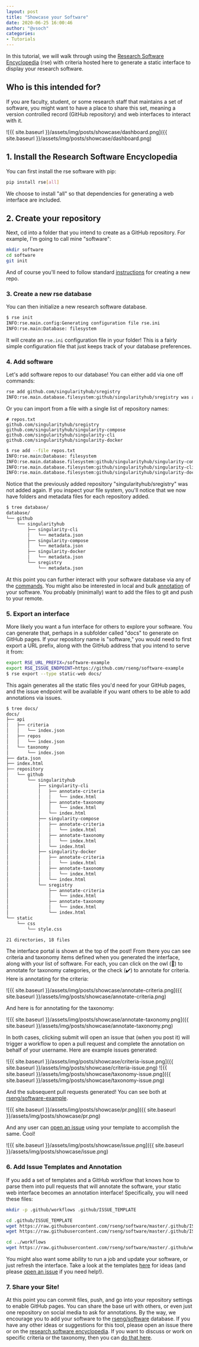 ```yaml
---
layout: post
title: "Showcase your Software"
date: 2020-06-25 16:00:46
author: "@vsoch"
categories:
- Tutorials
---
```


In this tutorial, we will walk through using the <a href="https://github.com/rseng/rse" target="_blank">Research Software Encyclopedia</a> (rse) with criteria hosted here to generate
a static interface to display your research software.

<!--more--> 

## Who is this intended for?

If you are faculty, student, or some research staff that maintains a set of
software, you might want to have a place to share this set, meaning a version
controlled record (GitHub repository) and web interfaces to interact with it.

![{{ site.baseurl }}/assets/img/posts/showcase/dashboard.png]({{ site.baseurl }}/assets/img/posts/showcase/dashboard.png)

## 1. Install the Research Software Encyclopedia

You can first install the rse software with pip:

```bash
pip install rse[all]
```

We choose to install "all" so that dependencies for generating a web interface
are included. 

## 2. Create your repository

Next, cd into a folder that you intend to create as a GitHub repository.
For example, I'm going to call mine "software":

```bash
mkdir software
cd software
git init
```

And of course you'll need to follow standard [instructions](https://help.github.com/en/enterprise/2.13/user/articles/creating-a-new-repository) for creating a new repo.

### 3. Create a new rse database

You can then initialize a new research software database.

```bash
$ rse init
INFO:rse.main.config:Generating configuration file rse.ini
INFO:rse.main:Database: filesystem
```

It will create an `rse.ini` configuration file in your folder! This is a fairly
simple configuration file that just keeps track of your database preferences.

### 4. Add software

Let's add software repos to our database! You can either add via one off commands:

```bash
rse add github.com/singularityhub/sregistry
INFO:rse.main.database.filesystem:github/singularityhub/sregistry was added to the the database.
```

Or you can import from a file with a single list of repository names:

```
# repos.txt
github.com/singularityhub/sregistry
github.com/singularityhub/singularity-compose
github.com/singularityhub/singularity-cli
github.com/singularityhub/singularity-docker
```
```bash
$ rse add --file repos.txt 
INFO:rse.main:Database: filesystem
INFO:rse.main.database.filesystem:github/singularityhub/singularity-compose was added to the the database.
INFO:rse.main.database.filesystem:github/singularityhub/singularity-cli was added to the the database.
INFO:rse.main.database.filesystem:github/singularityhub/singularity-docker was added to the the database.
```
Notice that the previously added repository "singularityhub/sregistry" was not added again.
If you inspect your file system, you'll notice that we now have folders and metadata
files for each repository added.

```bash
$ tree database/
database/
└── github
    └── singularityhub
        ├── singularity-cli
        │   └── metadata.json
        ├── singularity-compose
        │   └── metadata.json
        ├── singularity-docker
        │   └── metadata.json
        └── sregistry
            └── metadata.json
```

At this point you can further interact with your software database
via any of the [commands](https://rseng.github.io/rse/getting-started/commands/index.html).
You might also be interested in local and bulk [annotation](https://rseng.github.io/rse/getting-started/annotation/index.html) of your software. You probably (minimally) want to add the files to git and push to your remote.

### 5. Export an interface

More likely you want a fun interface for others to explore your software.
You can generate that, perhaps in a subfolder called "docs" to generate
on GitHub pages. If your repository name is "software," you would need
to first export a URL prefix, along with the GitHub address that you intend
to serve it from:

```bash
export RSE_URL_PREFIX=/software-example
export RSE_ISSUE_ENDPOINT=https://github.com/rseng/software-example
$ rse export --type static-web docs/
```

This again generates all the static files you'd need for your GitHub pages,
and the issue endpoint will be available if you want others to be able to
add annotations via issues.

```bash
$ tree docs/
docs/
├── api
│   ├── criteria
│   │   └── index.json
│   ├── repos
│   │   └── index.json
│   └── taxonomy
│       └── index.json
├── data.json
├── index.html
├── repository
│   └── github
│       └── singularityhub
│           ├── singularity-cli
│           │   ├── annotate-criteria
│           │   │   └── index.html
│           │   ├── annotate-taxonomy
│           │   │   └── index.html
│           │   └── index.html
│           ├── singularity-compose
│           │   ├── annotate-criteria
│           │   │   └── index.html
│           │   ├── annotate-taxonomy
│           │   │   └── index.html
│           │   └── index.html
│           ├── singularity-docker
│           │   ├── annotate-criteria
│           │   │   └── index.html
│           │   ├── annotate-taxonomy
│           │   │   └── index.html
│           │   └── index.html
│           └── sregistry
│               ├── annotate-criteria
│               │   └── index.html
│               ├── annotate-taxonomy
│               │   └── index.html
│               └── index.html
└── static
    └── css
        └── style.css

21 directories, 18 files
```

The interface portal is shown at the top of the post! From there you can see criteria
and taxonomy items defined when you generated the interface, along with your list
of software. For each, you can click on the owl (🦉️) to annotate for taxonomy 
categories, or the check (✔️) to annotate for criteria. Here is annotating for the criteria:

![{{ site.baseurl }}/assets/img/posts/showcase/annotate-criteria.png]({{ site.baseurl }}/assets/img/posts/showcase/annotate-criteria.png)

And here is for annotating for the taxonomy:

![{{ site.baseurl }}/assets/img/posts/showcase/annotate-taxonomy.png]({{ site.baseurl }}/assets/img/posts/showcase/annotate-taxonomy.png)

In both cases, clicking submit will open an issue that (when you post it)
will trigger a workflow to open a pull request and complete the annotation
on behalf of your username. Here are example issues generated:

![{{ site.baseurl }}/assets/img/posts/showcase/criteria-issue.png]({{ site.baseurl }}/assets/img/posts/showcase/criteria-issue.png)
![{{ site.baseurl }}/assets/img/posts/showcase/taxonomy-issue.png]({{ site.baseurl }}/assets/img/posts/showcase/taxonomy-issue.png)

And the subsequent pull requests generated! You can see both at [rseng/software-example](https://github.com/rseng/software-example/pulls).

![{{ site.baseurl }}/assets/img/posts/showcase/pr.png]({{ site.baseurl }}/assets/img/posts/showcase/pr.png)

And any user can [open an issue](https://github.com/rseng/software-example/issues/new/choose) using your template to accomplish the same. Cool!

![{{ site.baseurl }}/assets/img/posts/showcase/issue.png]({{ site.baseurl }}/assets/img/posts/showcase/issue.png)

### 6. Add Issue Templates and Annotation

If you add a set of templates and a GitHub workflow that knows how to
parse them into pull requests that will annotate the software, your static web interface
becomes an annotation interface! Specifically, you will need these files:

```bash
mkdir -p .github/workflows .github/ISSUE_TEMPLATE

cd .github/ISSUE_TEMPLATE
wget https://raw.githubusercontent.com/rseng/software/master/.github/ISSUE_TEMPLATE/annotate-criteria.md
wget https://raw.githubusercontent.com/rseng/software/master/.github/ISSUE_TEMPLATE/annotate-taxonomy.md

cd ../workflows
wget https://raw.githubusercontent.com/rseng/software/master/.github/workflows/issue-annotation.yml
```

You might also want some ability to run a job and update your software, or just refresh
the interface. Take a look at the templates [here](https://github.com/rseng/software/tree/master/.github/workflows) for ideas (and please [open an issue](https://github.com/rseng/software/issues)  if you need help!).

### 7. Share your Site!

At this point you can commit files, push, and go into your repository settings
to enable GitHub pages. You can share the base url with others, or even just
one repository on social media to ask for annotations.  By the way, we encourage you
to add your software to the [rseng/software](https://github.com/rseng/software) database.
If you have any other ideas or suggestions for this tool, please open an issue there
or on the [research software encyclopedia](https://github.com/rseng/rse/issues). If you want
to discuss or work on specific criteria or the taxonomy, then you can [do that here](https://github.com/rseng/rseng).
